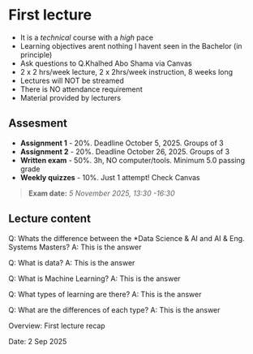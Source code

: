 # First lecture
- It is a *technical* course with a *high* pace
- Learning objectives arent nothing I havent seen in the Bachelor (in principle)
- Ask questions to Q.Khalhed Abo Shama via Canvas
- 2 x 2 hrs/week lecture, 2 x 2hrs/week instruction, 8 weeks long
- Lectures will NOT be streamed
- There is NO attendance requirement
- Material provided by lecturers

## Assesment
- **Assignment 1** - 20%. Deadline October 5, 2025. Groups of 3
- **Assignment 2** - 20%. Deadline October 26, 2025. Groups of 3
- **Written exam** - 50%. 3h, NO computer/tools. Minimum 5.0 passing grade
- **Weekly quizzes** - 10%. Just 1 attempt! Check Canvas

> **Exam date:** *5 November 2025, 13:30 -16:30*

## Lecture content
Q: Whats the difference between the *Data Science & AI and AI & Eng. Systems Masters?
A: This is the answer

Q: What is data?
A: This is the answer

Q: What is Machine Learning?
A: This is the answer

Q: What types of learning are there?
A: This is the answer

Q: What are the differences of each type?
A: This is the answer



Overview: First lecture recap

Date: 2 Sep 2025

